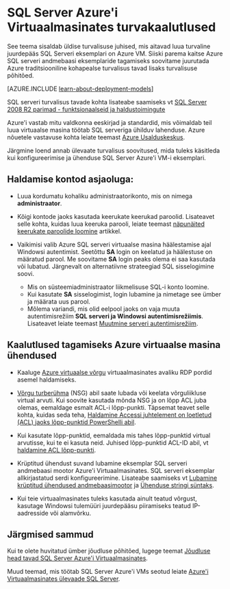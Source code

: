 <properties
    pageTitle="SQL Server Azure'i turvakaalutlused | Microsoft Azure'i"
    description="Selles teemas viitab ressursse, mis on loodud mudeliga klassikaline juurutamise ja annab üldised juhised turvaliseks SQL serveris, kus töötab mõni Azure virtuaalse masina."
    services="virtual-machines-windows"
    documentationCenter="na"
    authors="rothja"
    manager="jhubbard"
   editor=""    
   tags="azure-service-management"/>
<tags
    ms.service="virtual-machines-windows"
    ms.devlang="na"
    ms.topic="article"
    ms.tgt_pltfrm="vm-windows-sql-server"
    ms.workload="infrastructure-services"
    ms.date="06/24/2016"
    ms.author="jroth" />

# <a name="security-considerations-for-sql-server-in-azure-virtual-machines"></a>SQL Server Azure'i Virtuaalmasinates turvakaalutlused
 
See teema sisaldab üldise turvalisuse juhised, mis aitavad luua turvaline juurdepääs SQL Serveri eksemplari on Azure VM. Siiski parema kaitse Azure SQL serveri andmebaasi eksemplaride tagamiseks soovitame juurutada Azure traditsiooniline kohapealse turvalisus tavad lisaks turvalisuse põhitõed.

[AZURE.INCLUDE [learn-about-deployment-models](../../includes/learn-about-deployment-models-classic-include.md)]


SQL serveri turvalisus tavade kohta lisateabe saamiseks vt [SQL Server 2008 R2 parimad - funktsionaalseid ja haldustoimingute](http://download.microsoft.com/download/1/2/A/12ABE102-4427-4335-B989-5DA579A4D29D/SQL_Server_2008_R2_Security_Best_Practice_Whitepaper.docx)

Azure'i vastab mitu valdkonna eeskirjad ja standardid, mis võimaldab teil luua virtuaalse masina töötab SQL serveriga ühilduv lahenduse. Azure nõuetele vastavuse kohta leiate teemast [Azure Usalduskeskus](https://azure.microsoft.com/support/trust-center/).

Järgmine loend annab ülevaate turvalisus soovitused, mida tuleks käsitleda kui konfigureerimise ja ühenduse SQL Server Azure'i VM-i eksemplari.

## <a name="considerations-for-managing-accounts"></a>Haldamise kontod asjaoluga:

- Luua kordumatu kohaliku administraatorikonto, mis on nimega **administraator**.

- Kõigi kontode jaoks kasutada keerukate keerukad paroolid. Lisateavet selle kohta, kuidas luua keeruka parooli, leiate teemast [näpunäited keerukate paroolide loomine](http://windows.microsoft.com/en-us/windows-vista/Tips-for-creating-a-strong-password) artikkel.

- Vaikimisi valib Azure SQL serveri virtuaalse masina häälestamise ajal Windowsi autentimist. Seetõttu **SA** login on keelatud ja häälestuse on määratud parool. Me soovitame **SA** login peaks olema ei saa kasutada või lubatud. Järgnevalt on alternatiivne strateegiad SQL sisselogimine soovi.
    - Mis on süsteemiadministraator liikmelisuse SQL-i konto loomine.
    - Kui kasutate **SA** sisselogimist, login lubamine ja nimetage see ümber ja määrata uus parool.
    - Mõlema variandi, mis olid eelpool jaoks on vaja muuta autentimisrežiim **SQL serveri ja Windowsi autentimisrežiimis**. Lisateavet leiate teemast [Muutmine serveri autentimisrežiim](https://msdn.microsoft.com/library/ms188670.aspx).

## <a name="considerations-for-securing-connections-to-azure-virtual-machine"></a>Kaalutlused tagamiseks Azure virtuaalse masina ühendused

- Kaaluge [Azure virtuaalse võrgu](../virtual-network/virtual-networks-overview.md) virtuaalmasinates avaliku RDP pordid asemel haldamiseks.

- [Võrgu turberühma](../virtual-network/virtual-networks-nsg.md) (NSG) abil saate lubada või keelata võrguliikluse virtual arvuti. Kui soovite kasutada mõnda NSG ja on lõpp ACL juba olemas, eemaldage esmalt ACL-i lõpp-punkti. Täpsemat teavet selle kohta, kuidas seda teha, [Haldamine Accessi juhtelement on loetletud (ACL) jaoks lõpp-punktid PowerShelli abil](../virtual-network/virtual-networks-acl-powershell.md).

- Kui kasutate lõpp-punktid, eemaldada mis tahes lõpp-punktid virtual arvutisse, kui te ei kasuta neid. Juhised lõpp-punktid ACL-ID abil, vt [haldamine ACL lõpp-punkti](../virtual-network/virtual-machines-windows-classic-setup-endpoints.md#manage-the-acl-on-an-endpoint).

- Krüptitud ühendust suvand lubamine eksemplar SQL serveri andmebaasi mootor Azure'i Virtuaalmasinates. SQL serveri eksemplar allkirjastatud serdi konfigureerimine. Lisateabe saamiseks vt [Lubamine krüptitud ühendused andmebaasimootor](https://msdn.microsoft.com/library/ms191192.aspx) ja [Ühenduse stringi süntaks](https://msdn.microsoft.com/library/ms254500.aspx).

- Kui teie virtuaalmasinates tuleks kasutada ainult teatud võrgust, kasutage Windowsi tulemüüri juurdepääsu piiramiseks teatud IP-aadresside või alamvõrku.

## <a name="next-steps"></a>Järgmised sammud

Kui te olete huvitatud ümber jõudluse põhitõed, lugege teemat [Jõudluse head tavad SQL Server Azure'i Virtuaalmasinates](virtual-machines-windows-sql-performance.md).

Muud teemad, mis töötab SQL Server Azure'i VMs seotud leiate [Azure'i Virtuaalmasinates ülevaade SQL Server](virtual-machines-windows-sql-server-iaas-overview.md).
